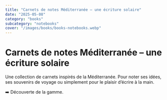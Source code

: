 ```yaml
---
title: "Carnets de notes Méditerranée – une écriture solaire"
date: "2025-05-08"
category: "books"
subcategory: "notebooks"
cover: "/images/books/books-notebooks.webp"
---
```


# Carnets de notes Méditerranée – une écriture solaire

Une collection de carnets inspirés de la Méditerranée. Pour noter ses idées, ses souvenirs de voyage ou simplement pour le plaisir d’écrire à la main.

➡️ Découverte de la gamme.
